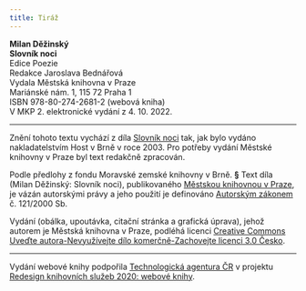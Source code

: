 ```yaml
---
title: Tiráž
---
```


**Milan Děžinský    
Slovník noci**  
Edice Poezie  
Redakce Jaroslava Bednářová  
Vydala Městská knihovna v Praze  
Mariánské nám. 1, 115 72 Praha 1  
ISBN 978-80-274-2681-2 (webová kniha)  
V MKP 2. elektronické vydání z 4. 10. 2022.

***

Znění tohoto textu vychází z díla [Slovník noci](https://search.mlp.cz/cz/titul/slovnik-noci/2368846/#/getPodobneTituly=deskriptory-eq:23572882-amp:key-eq:2368846) tak, jak bylo vydáno nakladatelstvím Host v Brně v roce 2003. Pro potřeby vydání Městské knihovny v Praze byl text redakčně zpracován.

Podle předlohy z fondu Moravské zemské knihovny v Brně.
**§**
Text díla (Milan Děžinský: Slovník noci), publikovaného [Městskou knihovnou v Praze](https://www.mlp.cz/cz/), je vázán autorskými právy a jeho použití je definováno [Autorským zákonem](https://www.mkcr.cz/predpisy-zakonu-709.html) č. 121/2000 Sb.

Vydání (obálka, upoutávka, citační stránka a grafická úprava), jehož autorem je Městská knihovna v Praze, podléhá licenci [Creative Commons Uveďte autora-Nevyužívejte dílo komerčně-Zachovejte licenci 3.0 Česko](https://creativecommons.org/licenses/by-nc-sa/3.0/cz/).


***

Vydání webové knihy podpořila [Technologická agentura ČR](https://www.tacr.cz/) v projektu [Redesign knihovních služeb 2020: webové knihy](https://starfos.tacr.cz/cs/project/TL04000391).